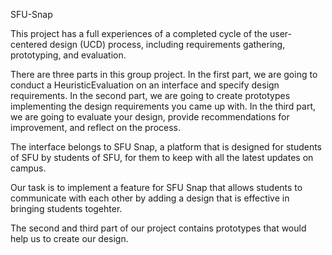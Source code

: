 SFU-Snap

This project has a full experiences of a completed cycle of the user-centered design (UCD) process, including requirements gathering, prototyping, and evaluation.

There are three parts in this group project. In the first part, we are going to conduct a HeuristicEvaluation on an interface and specify design requirements. 
In the second part, we are going to create prototypes implementing the design requirements you came up with.
In the third part, we are going to evaluate your design, provide recommendations for improvement, and reflect on the process.

The interface belongs to SFU Snap, a platform that is designed for students of SFU by students of SFU, for them to keep with all the latest updates on campus.

Our task is to implement a feature for SFU Snap that allows students to communicate with each other by adding a design that is effective in bringing students togehter. 

The second and third part of our project contains prototypes that would help us to create our design.

